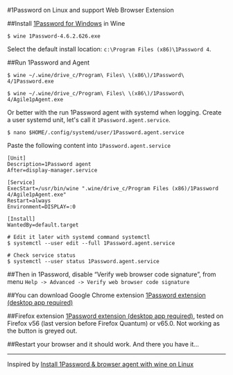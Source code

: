 #1Password on Linux and support Web Browser Extension

##Install [1Password for Windows](https://c.1password.com/dist/1P/win4/1Password-4.6.2.626.exe) in Wine
```
$ wine 1Password-4.6.2.626.exe
```
Select the default install location: `c:\Program Files (x86)\1Password 4`.

##Run 1Password and Agent
```
$ wine ~/.wine/drive_c/Program\ Files\ \(x86\)/1Password\ 4/1Password.exe

$ wine ~/.wine/drive_c/Program\ Files\ \(x86\)/1Password\ 4/Agile1pAgent.exe
```

Or better with the run 1Password agent with systemd when logging. Create a user systemd unit, let's call it `1Password.agent.service`.

```
$ nano $HOME/.config/systemd/user/1Password.agent.service
```
Paste the following content into `1Password.agent.service`
```
[Unit]
Description=1Password agent
After=display-manager.service

[Service]
ExecStart=/usr/bin/wine ".wine/drive_c/Program Files (x86)/1Password 4/Agile1pAgent.exe"
Restart=always
Environment=DISPLAY=:0

[Install]
WantedBy=default.target
```

```
# Edit it later with systemd command systemctl
$ systemctl --user edit --full 1Password.agent.service

# Check service status
$ systemctl --user status 1Password.agent.service
```

##Then in 1Password, disable “Verify web browser code signature”, from menu `Help -> Advanced -> Verify web browser code signature`

##You can download Google Chrome extension
[1Password extension (desktop app required)](https://chrome.google.com/webstore/detail/1password-extension-deskt/aomjjhallfgjeglblehebfpbcfeobpgk?hl=en)

##Firefox extension
[1Password extension (desktop app required)](https://1password.com/browsers/beta/firefox/), tested on Firefox v56 (last version before Firefox Quantum) or v65.0. Not working as the button is greyed out.

##Restart your browser and it should work.
And there you have it…


------------------------------------------------------------------------
Inspired by [Install 1Password & browser agent with wine on Linux](https://blog.arkey.fr/2015/11/16/1Password-wine/) 
